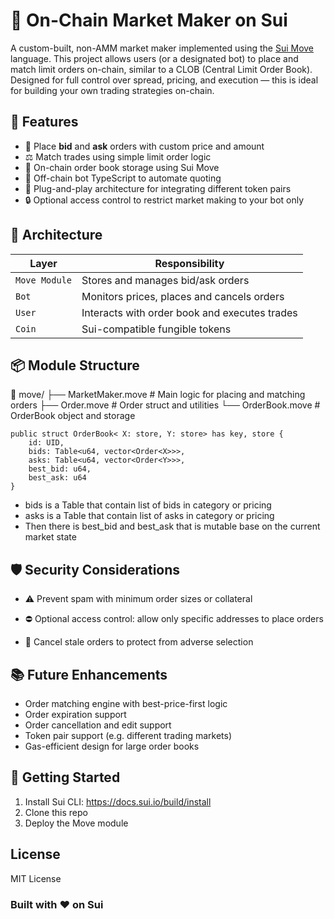 # 🧠 On-Chain Market Maker on Sui

A custom-built, non-AMM market maker implemented using the [Sui Move](https://docs.sui.io/) language. This project allows users (or a designated bot) to place and match limit orders on-chain, similar to a CLOB (Central Limit Order Book). Designed for full control over spread, pricing, and execution — this is ideal for building your own trading strategies on-chain.

## 🚀 Features

- 🔄 Place **bid** and **ask** orders with custom price and amount
- ⚖️ Match trades using simple limit order logic
- 💼 On-chain order book storage using Sui Move
- 🤖 Off-chain bot TypeScript to automate quoting
- 🧩 Plug-and-play architecture for integrating different token pairs
- 🔒 Optional access control to restrict market making to your bot only

## 🧩 Architecture

| Layer         | Responsibility                            |
|---------------|---------------------------------------------|
| `Move Module` | Stores and manages bid/ask orders          |
| `Bot`         | Monitors prices, places and cancels orders |
| `User`        | Interacts with order book and executes trades |
| `Coin`        | Sui-compatible fungible tokens              |


## 📦 Module Structure


📁 move/ ├── MarketMaker.move # Main logic for placing and matching orders ├── Order.move # Order struct and utilities └── OrderBook.move # OrderBook object and storage

```
public struct OrderBook< X: store, Y: store> has key, store {
    id: UID,
    bids: Table<u64, vector<Order<X>>>,
    asks: Table<u64, vector<Order<Y>>>,
    best_bid: u64,
    best_ask: u64
}
```

- bids is a Table that contain list of bids in category or pricing
- asks is a Table that contain list of asks in category or pricing
- Then there is best_bid and best_ask that is mutable base on the current market state

## 🛡️ Security Considerations

- ⚠️ Prevent spam with minimum order sizes or collateral

- ⛔ Optional access control: allow only specific addresses to place orders

- 🛑 Cancel stale orders to protect from adverse selection


## 📚 Future Enhancements

- Order matching engine with best-price-first logic
- Order expiration support
- Order cancellation and edit support
- Token pair support (e.g. different trading markets)
- Gas-efficient design for large order books

## 🧪 Getting Started

1. Install Sui CLI: https://docs.sui.io/build/install
2. Clone this repo
3. Deploy the Move module

## License

MIT License

### Built with ❤️ on Sui